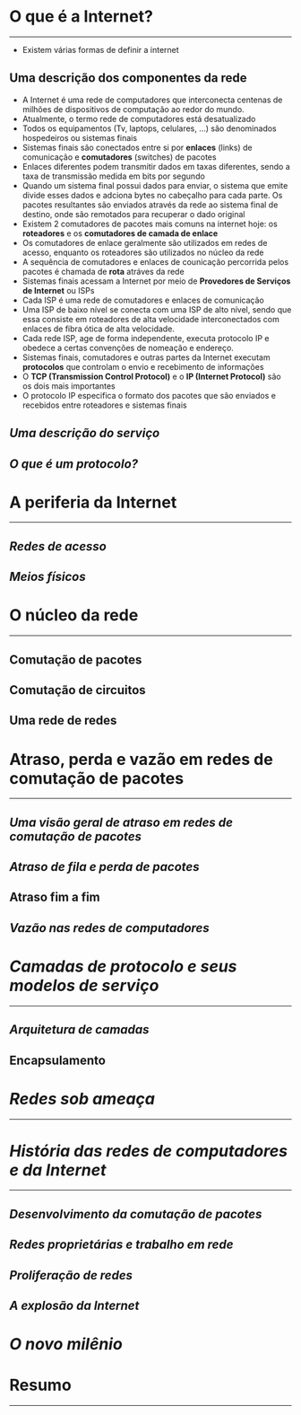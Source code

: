 
# O que é a Internet?

---

- Existem várias formas de definir a internet

## **********Uma descrição dos componentes da rede**********

* A Internet é uma rede de computadores que interconecta centenas de milhões de dispositivos de compu­tação ao redor do mundo.
* Atualmente, o termo rede de computadores está desatualizado
* Todos os equipamentos (Tv, laptops, celulares, …) são denominados hospedeiros ou sistemas finais
* Sistemas finais são conectados entre si por **enlaces** (links) de comunicação e **comutadores** (switches) de pacotes
* Enlaces diferentes podem transmitir dados em taxas diferentes, sendo a taxa de transmissão medida em bits por segundo
* Quando um sistema final possui dados para enviar, o sistema que emite divide esses dados e adciona bytes no cabeçalho para cada parte. Os pacotes resultantes são enviados através da rede ao sistema final de destino, onde são remotados para recuperar o dado original
* Existem 2 comutadores de pacotes mais comuns na internet hoje: os **roteadores** e os **comutadores de camada de enlace**
* Os comutadores de enlace geralmente são utilizados em redes de acesso, enquanto os roteadores são utilizados no núcleo da rede
* A sequência de comutadores e enlaces de counicação percorrida pelos pacotes é chamada de **rota** atráves da rede
* Sistemas finais acessam a Internet por meio de **Provedores de Serviços de Internet** ou ISPs
* Cada ISP é uma rede de comutadores e enlaces de comunicação
* Uma ISP de baixo nível se conecta com uma ISP de alto nível, sendo que essa consiste em roteadores de alta velocidade interconectados com enlaces de fibra ótica de alta velocidade.
* Cada rede ISP, age de forma independente, executa protocolo IP e obedece a certas convenções de nomeação e endereço.
* Sistemas finais, comutadores e outras partes da Internet executam **protocolos** que controlam o envio e recebimento de informações
* O **TCP (Transmission Control Protocol)** e o **IP (Internet Protocol)** são os dois mais importantes
* O protocolo IP especifica o formato dos pacotes que são enviados e recebidos entre roteadores e sistemas finais

## ***********************Uma descrição do serviço***********************


## *********************O que é um protocolo?*********************

# A periferia da Internet

---

## ***************Redes de acesso***************

## *************Meios físicos*************

# O núcleo da rede

---

## ********************Comutação de pacotes********************

## **********************Comutação de circuitos**********************

## **************Uma rede de redes**************

# Atraso, perda e vazão em redes de comutação de pacotes
---

## ***********Uma visão geral de atraso em redes de comutação de pacotes***********

## *********************************Atraso de fila e perda de pacotes*********************************

## **Atraso fim a fim**

## *******************************Vazão nas redes de computadores*******************************

# *Camadas de protocolo e seus modelos de serviço*
---

## *********Arquitetura de camadas*********

## **************Encapsulamento**************

# *Redes sob ameaça*
---

# *História das redes de computadores e da Internet*
---

## *Desenvolvimento da comutação de pacotes*

## *Redes proprietárias e trabalho em rede*

## *Proliferação de redes*

## *A explosão da Internet*

# *O novo milênio*

# ******Resumo******

---